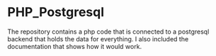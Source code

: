# PHP_Postgresql
The repository contains a php code that is connected to a postgresql backend that holds the data for everything. I also included the documentation that shows how it would work.
